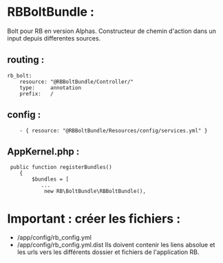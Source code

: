 # RBBoltBundle :

Bolt pour RB en version Alphas. Constructeur de chemin d'action dans un input depuis differentes sources.

## routing :
```
rb_bolt:
    resource: "@RBBoltBundle/Controller/"
    type:     annotation
    prefix:   /
```

## config :
```
    - { resource: "@RBBoltBundle/Resources/config/services.yml" }
```

## AppKernel.php :
```
 public function registerBundles()
    {
        $bundles = [
           ...
            new RB\BoltBundle\RBBoltBundle(),
```

# Important : créer les fichiers :
- /app/config/rb_config.yml
- /app/config/rb_config.yml.dist
Ils doivent contenir les liens absolue et les urls vers les différents dossier et fichiers de l'application RB.
